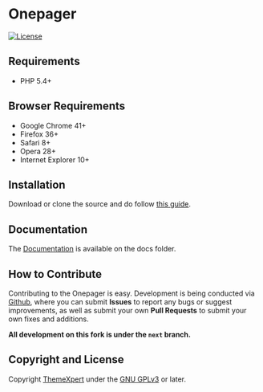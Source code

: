 # Onepager

[![License](https://poser.pugx.org/automattic/jetpack/license.svg)](https://www.gnu.org/licenses/gpl-2.0.html)

## Requirements
* PHP 5.4+

## Browser Requirements
* Google Chrome 41+
* Firefox 36+
* Safari 8+
* Opera 28+
* Internet Explorer 10+

## Installation

Download or clone the source and do follow [this guide](./docs/guides/build.md).

## Documentation

The [Documentation](./docs/README.md) is available on the docs folder.

## How to Contribute

Contributing to the Onepager is easy. Development is being conducted via [Github](http://github.com), where you can submit **Issues** to report any bugs or suggest improvements, as well as submit your own **Pull Requests** to submit your own fixes and additions.

**All development on this fork is under the ```next``` branch.**

## Copyright and License

Copyright [ThemeXpert](http://www.themexpert.com) under the [GNU GPLv3](http://www.gnu.org/licenses/gpl.html) or later.
